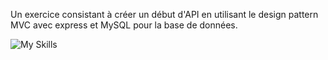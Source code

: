 Un exercice consistant à créer un début d'API en utilisant le design pattern MVC avec express et MySQL pour la base de données.  

![My Skills](https://skillicons.dev/icons?i=js,nodejs,express,mysql,)
